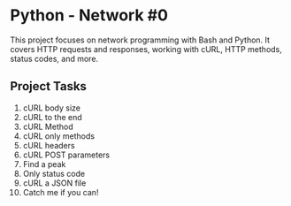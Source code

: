 # Python - Network #0
This project focuses on network programming with Bash and Python. It covers HTTP requests and responses, working with cURL, HTTP methods, status codes, and more.

## Project Tasks
1. cURL body size
2. cURL to the end
3. cURL Method
4. cURL only methods
5. cURL headers
6. cURL POST parameters
7. Find a peak
8. Only status code
9. cURL a JSON file
10. Catch me if you can!

